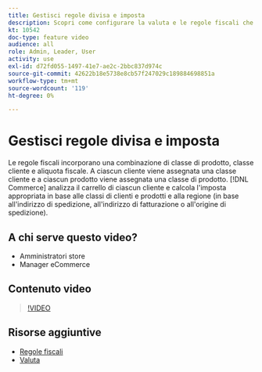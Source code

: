 ```yaml
---
title: Gestisci regole divisa e imposta
description: Scopri come configurare la valuta e le regole fiscali che [!DNL Commerce] utilizza per calcolare l'imposta appropriata in base alle classi cliente e prodotto.
kt: 10542
doc-type: feature video
audience: all
role: Admin, Leader, User
activity: use
exl-id: d72fd055-1497-41e7-ae2c-2bbc837d974c
source-git-commit: 42622b18e5738e8cb57f247029c189884698851a
workflow-type: tm+mt
source-wordcount: '119'
ht-degree: 0%

---
```


# Gestisci regole divisa e imposta

Le regole fiscali incorporano una combinazione di classe di prodotto, classe cliente e aliquota fiscale. A ciascun cliente viene assegnata una classe cliente e a ciascun prodotto viene assegnata una classe di prodotto. [!DNL Commerce] analizza il carrello di ciascun cliente e calcola l&#39;imposta appropriata in base alle classi di clienti e prodotti e alla regione (in base all&#39;indirizzo di spedizione, all&#39;indirizzo di fatturazione o all&#39;origine di spedizione).

## A chi serve questo video?

- Amministratori store
- Manager eCommerce

## Contenuto video

>[!VIDEO](https://video.tv.adobe.com/v/343657?quality=12&learn=on)

## Risorse aggiuntive

- [Regole fiscali](https://docs.magento.com/user-guide/tax/tax-rules.html)
- [Valuta](https://docs.magento.com/user-guide/stores/currency.html)
